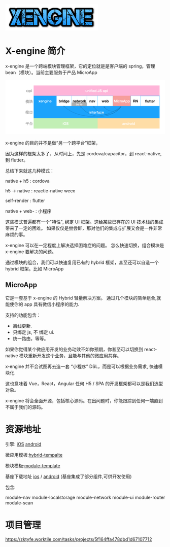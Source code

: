 ![cooltext363596337964428](assets/cooltext363596337964428.png)

# X-engine 简介

x-engine 是一个跨端模块管理框架，它的定位就是是客户端的 spring，管理 bean（模块）。当前主要服务于产品 MicroApp

![image-20200929021827767](assets/image-20200929021827767.png)

x-engine 的目的并不是做“另一个跨平台”框架，

因为这样的框架太多了，从时间上，先是 cordova/capacitor，到 react-native, 到 flutter。

总结下来就这几种模式：

native + h5  : cordova 

h5 -> native  : reactie-native  weex 

self-render   : flutter

native + web- : 小程序

这些模式普遍都有一个"特性", 绑定 UI 框架。这给某些已存在的 UI 技术栈的集成带来了一定的困难。 如果仅仅是尝尝鲜，那对他们的集成与扩展又会是一件非常麻烦的事。

x-engine 可以在一定程度上解决选择困难症的问题。 怎么快速切换，组合模块是 x-engine 要解决的问题。

通过模块的组合，我们可以快速复用已有的 hybrid 框架，甚至还可以自造一个 hybrid 框架。比如 MicroApp 



## MicroApp

它是一套基于 x-engine 的 Hybrid 轻量解决方案。 通过几个模块的简单组合,就能使你的 app 具有微信小程序的能力. 

支持的功能包含：

- 离线更新.
- 只绑定 js, 不 绑定 ui.
- 统一路由，等等。

如果你觉得某个微应用开发的业务动效不如你预期，你甚至可以切换到 react-native 模块重新开发这个业务，且能与其他的微应用共存。



x-engine 并不会试图再去造一套 “小程序” DSL，而是可以根据业务需求, 快速模块化. 

这也意味着 Vue，React，Angular 任何 H5 / SPA 的开发框架都可以是我们选型对象。 

x-engine 将会全面开源，包括核心源码。在出问题时，你能跟踪到任何一端直到不属于我们的源码。 





# 资源地址

引擎: [iOS](https://github.com/zkty-team/x-engine-module-engine/tree/master/iOS) [android](https://github.com/zkty-team/x-engine-module-engine/tree/master/android)

微应用模板:[hybrid-tempalte](https://github.com/zkty-team/x-engine-hybrid-template)

模块模板:[module-template](https://github.com/zkty-team/x-engine-module-template)

基座下载地址 [ios](https://www.pgyer.com/ZCfP) / [android](https://www.pgyer.com/BUBN) (基座集成了部分组件,可供开发使用)

包含:


module-nav
module-localstorage
module-network
module-ui
module-router
module-scan



# 项目管理

https://zktyfe.worktile.com/tasks/projects/5f164ffa478dbd1d67107712

